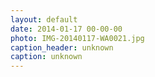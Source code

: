 ```yaml
---
layout: default
date: 2014-01-17 00-00-00
photo: IMG-20140117-WA0021.jpg
caption_header: unknown
caption: unknown
---
```

